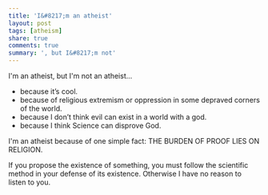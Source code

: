 ```yaml
---
title: 'I&#8217;m an atheist'
layout: post
tags: [atheism]
share: true
comments: true
summary: ', but I&#8217;m not'
---
```

I'm an atheist, but I'm not an atheist...

*   because it&#8217;s cool.
*   because of religious extremism or oppression in some depraved corners of the world.
*   because I don&#8217;t think evil can exist in a world with a god.
*   because I think Science can disprove God.


I'm an atheist because of one simple fact: THE BURDEN OF PROOF LIES ON RELIGION.

If you propose the existence of something, you must follow the scientific method in your defense of its existence. Otherwise I have no reason to listen to you.